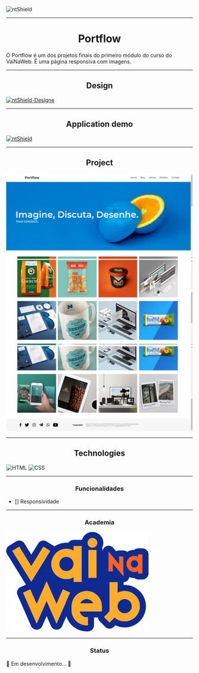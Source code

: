 <img src="https://img.shields.io/static/v1?label=Code&message=N-CCC&color=1C1C1C&style=for-the-badge&logo=GHOST" alt="ntShield">


---

<h1 align="center">Portflow</h1>

<p>
O Portflow é um dos projetos finais do primeiro módulo do curso do VaiNaWeb. É uma página responsiva com imagens.
</p>

---

<h2 align="center">Design</h2>
<a href="https://xd.adobe.com/view/13ead2e1-3ac9-44a1-b4cb-14736da07bb0-46b9/specs/"><img src="https://img.shields.io/static/v1?label=Design&message=ADOBEXD&color=4B0082&style=for-the-badge&logo=ADOBEXD" alt="ntShield-Designe"></a>

---

<h2  align="center">Application demo</h2>

<a href="https://portflow-vnw.netlify.app/"><img src="https://img.shields.io/static/v1?label=Netlify&message=Demo&color=0e1e25&style=for-the-badge&logo=NETLIFY" alt="ntShield"></a>

---

<h2  align="center">Project</h2>

<img src="Assets/ProjectImages/Portflow-OneImage.png" alt="PageWeb-01">
<img src="Assets/ProjectImages/Portflow-TwoImage.png" alt="PageWeb-02">
<img src="Assets/ProjectImages/Portflow-ThreeImage.png" alt="PageWeb-03"> 

---

<h2  align="center">Technologies</h2>

![HTML](https://img.shields.io/badge/HTML5-E34F26?style=for-the-badge&logo=html5&logoColor=white)
![CSS](https://img.shields.io/badge/CSS3-1572B6?style=for-the-badge&logo=css3&logoColor=white)

---

<h3 align="center">Funcionalidades</h3>

- [] Responsividade

---

<h3 align="center">Academia</h3>

<section>
    <img src="Assets/LogoVNW.svg">
</section>

---

<h3 align="center">Status</h3>

<p>
    🚧 Em desenvolvimento... 🚧
</p>
